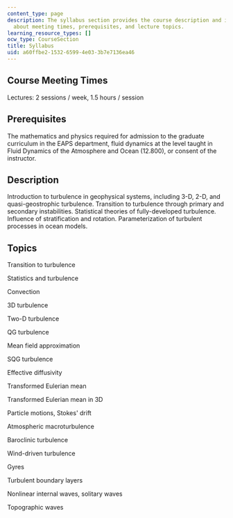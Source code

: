 ```yaml
---
content_type: page
description: The syllabus section provides the course description and information
  about meeting times, prerequisites, and lecture topics.
learning_resource_types: []
ocw_type: CourseSection
title: Syllabus
uid: a60ffbe2-1532-6599-4e03-3b7e7136ea46
---
```


Course Meeting Times
--------------------

Lectures: 2 sessions / week, 1.5 hours / session

Prerequisites
-------------

The mathematics and physics required for admission to the graduate curriculum in the EAPS department, fluid dynamics at the level taught in Fluid Dynamics of the Atmosphere and Ocean (12.800), or consent of the instructor.

Description
-----------

Introduction to turbulence in geophysical systems, including 3-D, 2-D, and quasi-geostrophic turbulence. Transition to turbulence through primary and secondary instabilities. Statistical theories of fully-developed turbulence. Influence of stratification and rotation. Parameterization of turbulent processes in ocean models.

Topics
------

Transition to turbulence

Statistics and turbulence

Convection

3D turbulence

Two-D turbulence

QG turbulence

Mean field approximation

SQG turbulence

Effective diffusivity

Transformed Eulerian mean

Transformed Eulerian mean in 3D

Particle motions, Stokes' drift

Atmospheric macroturbulence

Baroclinic turbulence

Wind-driven turbulence

Gyres

Turbulent boundary layers

Nonlinear internal waves, solitary waves

Topographic waves